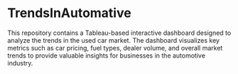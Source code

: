 # TrendsInAutomative
This repository contains a Tableau-based interactive dashboard designed to analyze the trends in the used car market. The dashboard visualizes key metrics such as car pricing, fuel types, dealer volume, and overall market trends to provide valuable insights for businesses in the automotive industry.
